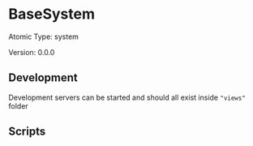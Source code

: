 # BaseSystem

Atomic Type: system

Version: 0.0.0

## Development

Development servers can be started and should all exist inside `"views"` folder

## Scripts
